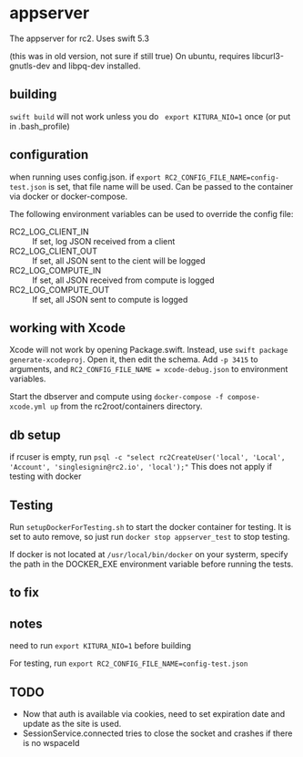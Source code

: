 # appserver

The appserver for rc2. Uses swift 5.3

(this was in old version, not sure if still true)
On ubuntu, requires libcurl3-gnutls-dev and libpq-dev installed.

## building

`swift build` will not work unless you do ` export KITURA_NIO=1` once (or put in .bash_profile)

## configuration

when running uses config.json. if `export RC2_CONFIG_FILE_NAME=config-test.json` is set, that file name will be used. Can be passed to the container via docker or docker-compose.

The following environment variables can be used to override the config file:

<dl>
	<dt>RC2_LOG_CLIENT_IN</dt>
	<dd>If set, log JSON received from a client</dd>
	<dt>RC2_LOG_CLIENT_OUT</dt>
	<dd>If set, all JSON sent to the cient will be logged</dd>
	<dt>RC2_LOG_COMPUTE_IN</dt>
	<dd>If set, all JSON received from compute is logged</dd>
	<dt>RC2_LOG_COMPUTE_OUT</dt>
	<dd>If set, all JSON sent to compute is logged</dd>
</dl>

## working with Xcode

Xcode will not work by opening Package.swift. Instead, use `swift package generate-xcodeproj`. Open it, then edit the schema. Add `-p 3415` to arguments, and `RC2_CONFIG_FILE_NAME = xcode-debug.json` to environment variables. 

Start the dbserver and compute using `docker-compose -f compose-xcode.yml up` from the rc2root/containers directory.

## db setup

if rcuser is empty, run `psql -c "select rc2CreateUser('local', 'Local', 'Account', 'singlesignin@rc2.io', 'local');"` This does not apply if testing with docker

## Testing

Run `setupDockerForTesting.sh` to start the docker container for testing. It is set to auto remove, so just run `docker stop appserver_test` to stop testing.

If docker is not located at  `/usr/local/bin/docker`  on your systerm, specify the path in the DOCKER_EXE environment variable before running the tests. 

## to fix

## notes

need to run `export KITURA_NIO=1` before building

For testing, run `export RC2_CONFIG_FILE_NAME=config-test.json`

## TODO

* Now that auth is available via cookies, need to set expiration date and update as the site is used.
* SessionService.connected tries to close the socket and crashes if there is no wspaceId
